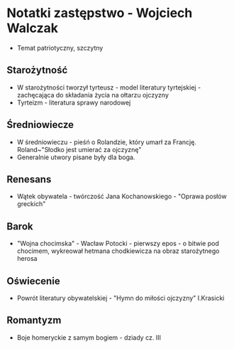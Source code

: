 # Notatki zastępstwo - Wojciech Walczak
- Temat patriotyczny, szczytny

## Starożytność
- W starożytności tworzył tyrteusz - model literatury tyrtejskiej - zachęcająca do składania życia na ołtarzu ojczyzny
- Tyrteizm - literatura sprawy narodowej

## Średniowiecze
- W średniowieczu - pieśń o Rolandzie, który umarł za Francję. Roland~"Słodko jest umierać za ojczyznę"
- Generalnie utwory pisane były dla boga.

## Renesans
- Wątek obywatela - twórczość Jana Kochanowskiego - "Oprawa posłów greckich"

## Barok
- "Wojna chocimska" - Wacław Potocki - pierwszy epos - o bitwie pod chocimem, wykreował hetmana chodkiewicza na obraz starożytnego herosa

## Oświecenie
- Powrót literatury obywatelskiej - "Hymn do miłości ojczyzny" I.Krasicki

## Romantyzm
- Boje homeryckie z samym bogiem - dziady cz. III
